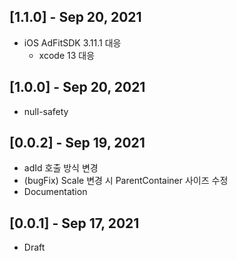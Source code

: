 ## [1.1.0] - Sep 20, 2021
* iOS AdFitSDK 3.11.1 대응
  - xcode 13 대응

## [1.0.0] - Sep 20, 2021
* null-safety

## [0.0.2] - Sep 19, 2021
* adId 호출 방식 변경
* (bugFix) Scale 변경 시 ParentContainer 사이즈 수정
* Documentation

## [0.0.1] - Sep 17, 2021
* Draft